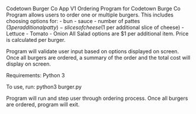 Codetown Burger Co App V1
Ordering Program for Codetown Burge Co
Program allows users to order one or multiple burgers. 
This includes choosing options for:
      - bun
      - sauce
      - number of pattes ($3 per additional patty)
      - slices of cheese ($1 per additional slice of cheese)
      - Lettuce
      - Tomato
      - Onion
All Salad options are $1 per additional item. Price is calculated per burger.

Program will validate user input based on options displayed on screen.
Once all burgers are ordered, a summary of the order and the total cost will display on screen.

Requirements:
Python 3

To use, run:
python3 burger.py

Program will run and step user through ordering process.
Once all burgers are ordered, program will exit.